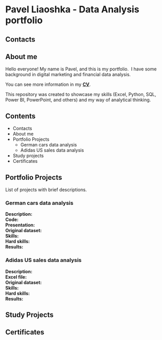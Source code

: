 # Pavel Liaoshka - Data Analysis portfolio
## Contacts
## About me
Hello everyone! My name is Pavel, and this is my portfolio. 
I have some background in digital marketing and financial data analysis.

You can see more information in my [**CV**](https://github.com/paulo81818/Data-Business-Analysis-Portfolio/blob/main/Data%20Analyst%20CV.pdf).

This repository was created to showcase my skills (Excel, Python, SQL, Power BI, PowerPoint, and others) and my way of analytical thinking.
## Contents
* Contacts
* About me
* Portfolio Projects 
  - German cars data analysis
  - Adidas US sales data analysis
* Study projects
* Certificates
## Portfolio Projects
List of projects with brief descriptions.
### German cars data analysis 
**Description:** <br>
**Code:** <br>
**Presentation:** <br>
**Original dataset:** <br>
**Skills:** <br>
**Hard skills:** <br>
**Results:** <br>
### Adidas US sales data analysis
**Description:** <br>
**Excel file:** <br>
**Original dataset:** <br>
**Skills:** <br>
**Hard skills:** <br>
**Results:** <br>
## Study Projects
## Certificates
